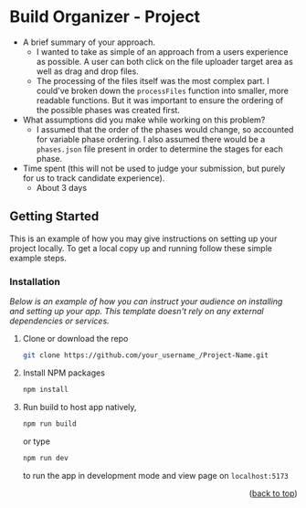 # Build Organizer - Project

- A brief summary of your approach.
    - I wanted to take as simple of an approach from a users experience as possible. A user can both click on the file
      uploader target area as well as drag and drop files.
    - The processing of the files itself was the most complex part. I could've broken down the `processFiles` function
      into smaller, more readable functions. But it was important to ensure the ordering of the possible phases was
      created first.
- What assumptions did you make while working on this problem?
    - I assumed that the order of the phases would change, so accounted for variable phase ordering. I also assumed
      there would be a `phases.json` file present in order to determine the stages for each phase.
- Time spent (this will not be used to judge your submission, but purely for us to track candidate experience).
    - About 3 days

<!-- GETTING STARTED -->

## Getting Started

This is an example of how you may give instructions on setting up your project locally.
To get a local copy up and running follow these simple example steps.

### Installation

_Below is an example of how you can instruct your audience on installing and setting up your app. This template doesn't
rely on any external dependencies or services._

1. Clone or download the repo
   ```sh
   git clone https://github.com/your_username_/Project-Name.git
   ```
2. Install NPM packages
   ```sh
   npm install
   ```
4. Run build to host app natively,
   ```sh
   npm run build
   ``` 
   or type
   ```sh
   npm run dev
   ```
   to run the app in development mode and view page on `localhost:5173`

<p align="right">(<a href="#readme-top">back to top</a>)</p>
